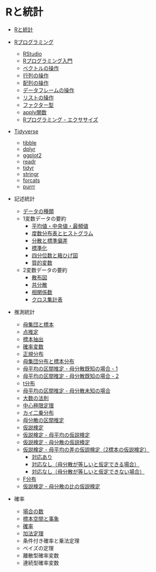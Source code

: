 # Rと統計

* [Rと統計](01.md)

* [Rプログラミング](02.md)
    - [RStudio](03.md)
    - [Rプログラミング入門](04.md)
    - [ベクトルの操作](05.md)
    - [行列の操作](06.md)
    - [配列の操作](10.md)
    - [データフレームの操作](07.md)
    - [リストの操作](08.md)
    - [ファクター型](09.md)
    - [apply関数](11.md)
    - [Rプログラミング - エクササイズ](ex/)
* [Tidyverse](201.md)
    * [tibble](202.md)
    * [dplyr](203.md)
    * [ggplot2](204.md)
    * [readr](205.md)
    * [tidyr](206.md)
    * [stringr](207.md)
    * [forcats](208.md)
    * [purrr](209.md)

* 記述統計
    - [データの種類](101.md)
    - 1変数データの要約
        - [平均値・中央値・最頻値](102.md)
        - [度数分布表とヒストグラム](103.md)
        - [分散と標準偏差](104.md)
        - [標準化](105.md)
        - [四分位数と箱ひげ図](106.md)
        - [質的変数](107.md)
    - 2変数データの要約
        - [散布図](108.md)
        - [共分散](109.md)
        - [相関係数](110.md)
        - [クロス集計表](111.md)
* 推測統計
    - [母集団と標本](112.md)
    - [点推定](113.md)
    - [標本抽出](114.md)
    - [確率変数](115.md)
    - [正規分布](116.md)
    - [母集団分布と標本分布](117.md)
    - [母平均の区間推定 - 母分散既知の場合 - 1](118.md)
    - [母平均の区間推定 - 母分散既知の場合 - 2](119.md)
    - [t分布](120.md)
    - [母平均の区間推定 - 母分散未知の場合](121.md)
    - [大数の法則](122.md)
    - [中心極限定理](123.md)
    - [カイ二乗分布](124.md)
    - [母分散の区間推定](125.md)
    - [仮説検定](126.md)
    - [仮説検定 - 母平均の仮説検定](127.md)
    - [仮説検定 - 母分散の仮説検定](128.md)
    - [仮説検定 - 母平均の差の仮説検定（2標本の仮説検定）](129.md)
        + [対応あり](130.md)
        + [対応なし（母分散が等しいと仮定できる場合）](131.md)
        + [対応なし（母分散が等しいと仮定できない場合）](132.md)
    - [F分布](133.md)
    - [仮説検定 - 母分散の比の仮説検定](134.md)

* 確率
    - [場合の数](301.md)
    - [標本空間と事象](302.md)
    - [確率](303.md)
    - [加法定理](304.md)
    - 条件付き確率と乗法定理
    - ベイズの定理
    - 離散型確率変数
    - 連続型確率変数
